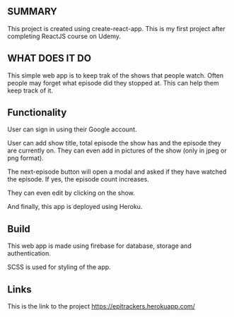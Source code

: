 ## SUMMARY

This project is created using create-react-app. This is my first project after completing ReactJS course on Udemy.

## WHAT DOES IT DO

This simple web app is to keep trak of the shows that people watch. Often people may forget what episode did they stopped at. This can help them keep track of it.

## Functionality

User can sign in using their Google account.

User can add show title, total episode the show has and the episode they are currently on. They can even add in pictures of the show (only in jpeg or png format).

The next-episode button will open a modal and asked if they have watched the episode. If yes, the episode count increases.

They can even edit by clicking on the show.

And finally, this app is deployed using Heroku.

## Build

This web app is made using firebase for database, storage and authentication.

SCSS is used for styling of the app.

## Links
This is the link to the project https://epitrackers.herokuapp.com/
